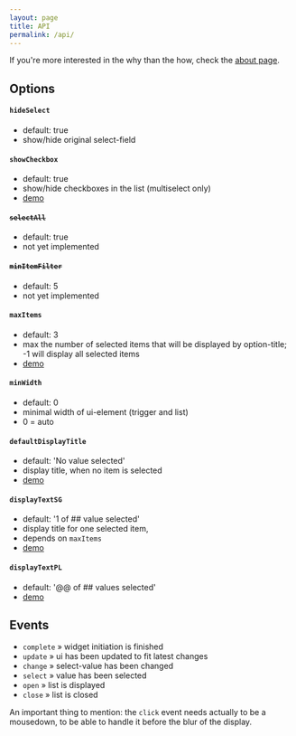 ```yaml
---
layout: page
title: API
permalink: /api/
---
```


If you're more interested in the why than the how, check the [about page](../about).



## Options ##

#### <code>hideSelect</code>

- default: true
- show/hide original select-field


#### <code>showCheckbox</code>

- default: true
- show/hide checkboxes in the list (multiselect only)
- [demo](../demos#hide-checkboxes)


#### <code><del>selectAll</del></code>

- default: true
- not yet implemented


#### <code><del>minItemFilter</del></code>

- default: 5
- not yet implemented


#### <code>maxItems</code>
- default: 3
- max the number of selected items that will be displayed by option-title; -1 will display all selected items
- [demo](../demos/#max-items)


#### <code>minWidth</code>

- default: 0
- minimal width of ui-element (trigger and list)
- 0 = auto


#### <code>defaultDisplayTitle</code>

- default: 'No value selected'
- display title, when no item is selected
- [demo](../demos/#custom-title)


#### <code>displayTextSG</code>

- default: '1 of ## value selected'
- display title for one selected item, 
- depends on <code>maxItems</code>
- [demo](../demos/#custom-title)

#### <code>displayTextPL</code>

- default: '@@ of ## values selected'
- [demo](../demos/#custom-title)


## Events ##

- <code>complete</code> » widget initiation is finished
- <code>update</code> » ui has been updated to fit latest changes
- <code>change</code> » select-value has been changed
- <code>select</code> » value has been selected
- <code>open</code> » list is displayed
- <code>close</code> » list is closed

An important thing to mention: the <code>click</code> event needs actually to be a mousedown, 
to be able to handle it before the blur of the display.